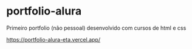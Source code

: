 # portfolio-alura
Primeiro portfolio (não pessoal) desenvolvido com cursos de html e css

https://portfolio-alura-eta.vercel.app/
